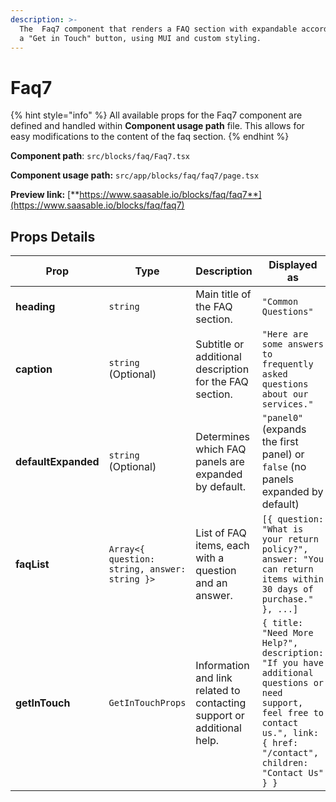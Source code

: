 ```yaml
---
description: >-
  The  Faq7 component that renders a FAQ section with expandable accordions and
  a "Get in Touch" button, using MUI and custom styling.
---
```


# Faq7

{% hint style="info" %}
All available props for the Faq7 component are defined and handled within **Component usage path** file. This allows for easy modifications to the content of the faq section.
{% endhint %}

**Component path**: `src/blocks/faq/Faq7.tsx`

**Component usage path:**  `src/app/blocks/faq/faq7/page.tsx`

**Preview link:** [**https://www.saasable.io/blocks/faq/faq7**](https://www.saasable.io/blocks/faq/faq7)

## Props Details

| Prop                | Type                                          | Description                                                            | Displayed as                                                                                                                                                                  |
| ------------------- | --------------------------------------------- | ---------------------------------------------------------------------- | ----------------------------------------------------------------------------------------------------------------------------------------------------------------------------- |
| **heading**         | `string`                                      | Main title of the FAQ section.                                         | `"Common Questions"`                                                                                                                                                          |
| **caption**         | `string` (Optional)                           | Subtitle or additional description for the FAQ section.                | `"Here are some answers to frequently asked questions about our services."`                                                                                                   |
| **defaultExpanded** | `string` (Optional)                           | Determines which FAQ panels are expanded by default.                   | `"panel0"` (expands the first panel) or `false` (no panels expanded by default)                                                                                               |
| **faqList**         | `Array<{ question: string, answer: string }>` | List of FAQ items, each with a question and an answer.                 | `[{ question: "What is your return policy?", answer: "You can return items within 30 days of purchase." }, ...]`                                                              |
| **getInTouch**      | `GetInTouchProps`                             | Information and link related to contacting support or additional help. | `{ title: "Need More Help?", description: "If you have additional questions or need support, feel free to contact us.", link: { href: "/contact", children: "Contact Us" } }` |
